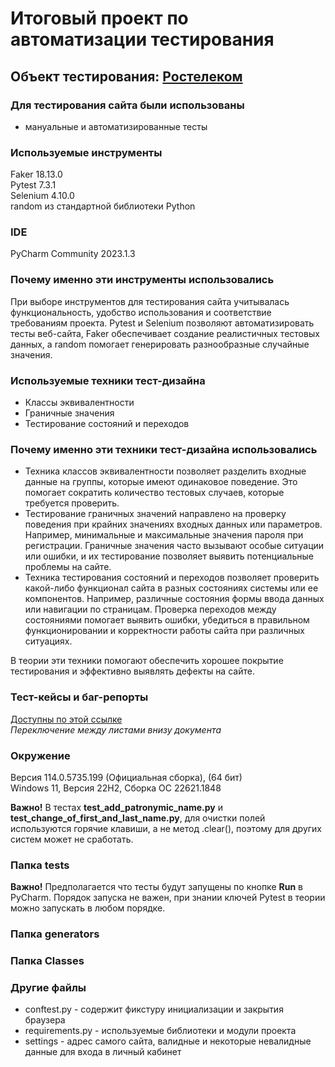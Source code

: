 #  Итоговый проект по автоматизации тестирования
## Объект тестирования: [Ростелеком](https://b2c.passport.rt.ru)

### Для тестирования сайта были использованы
- мануальные и автоматизированные тесты


### Используемые инструменты
Faker 18.13.0 \
Pytest 7.3.1 \
Selenium 4.10.0 \
random из стандартной библиотеки Python

### IDE
PyCharm Community 2023.1.3

### Почему именно эти инструменты использовались
При выборе инструментов для тестирования сайта учитывалась функциональность, удобство использования и соответствие требованиям проекта. Pytest и Selenium позволяют автоматизировать тесты веб-сайта, Faker обеспечивает создание реалистичных тестовых данных, а random помогает генерировать разнообразные случайные значения.

### Используемые техники тест-дизайна
- Классы эквивалентности 
- Граничные значения
- Тестирование состояний и переходов

### Почему именно эти техники тест-дизайна использовались
* Техника классов эквивалентности позволяет разделить входные данные на группы, которые имеют одинаковое поведение. Это помогает сократить количество тестовых случаев, которые требуется проверить. 
* Тестирование граничных значений направлено на проверку поведения при крайних значениях входных данных или параметров. Например, минимальные и максимальные значения пароля при регистрации. Граничные значения часто вызывают особые ситуации или ошибки, и их тестирование позволяет выявить потенциальные проблемы на сайте.
* Техника тестирования состояний и переходов позволяет проверить какой-либо функционал сайта в разных состояниях системы или ее компонентов. Например, различные состояния формы ввода данных или навигации по страницам. Проверка переходов между состояниями помогает выявить ошибки, убедиться в правильном функционировании и корректности работы сайта при различных ситуациях.

В теории эти техники помогают обеспечить хорошее покрытие тестирования и эффективно выявлять дефекты на сайте.

### Тест-кейсы и баг-репорты
[Доступны по этой ссылке](https://docs.google.com/spreadsheets/d/1R30jt8g9oHbXQ8hR1CeaHae3VhmGYdo9Al4J4S5tJjg/edit?usp=sharing) \
_Переключение между листами внизу документа_

### Окружение 
Версия 114.0.5735.199 (Официальная сборка), (64 бит)   
Windows 11, Версия 22H2, Сборка ОС 22621.1848

**Важно!** В тестах **test_add_patronymic_name.py** и **test_change_of_first_and_last_name.py**, для очистки полей используются горячие клавиши, а не метод .clear(),
поэтому для других систем может не сработать.

### Папка tests
**Важно!** Предполагается что тесты будут запущены по кнопке **Run** в PyCharm. Порядок запуска не важен, при знании 
ключей Pytest в теории можно запускать в любом порядке.

### Папка generators

### Папка Classes 

### Другие файлы
* conftest.py - содержит фикстуру инициализации и закрытия браузера
* requirements.py - используемые библиотеки и модули проекта
* settings - адрес самого сайта, валидные и некоторые невалидные данные для входа в личный кабинет

